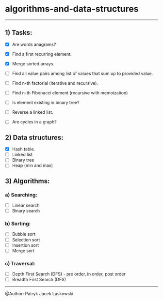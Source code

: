 # algorithms-and-data-structures

---

## 1) Tasks:
- [x] Are words anagrams? 
- [x] Find a first recurring element.
- [x] Merge sorted arrays.
- [ ] Find all value pairs among list of values that sum up to provided value. 
- [ ] Find n-th factorial (iterative and recursive).
- [ ] Find n-th Fibonacci element (recursive with memoization)
- [ ] Is element existing in binary tree?
- [ ] Reverse a linked list.
- [ ] Are cycles in a graph?


## 2) Data structures:
- [x] Hash table.
- [ ] Linked list
- [ ] Binary tree
- [ ] Heap (min and max)

## 3) Algorithms:

### a) Searching:
- [ ] Linear search
- [ ] Binary search

### b) Sorting:
- [ ] Bubble sort
- [ ] Selection sort
- [ ] Insertion sort
- [ ] Merge sort

### c) Traversal:
- [ ] Depth First Search (DFS) - pre order, in order, post order
- [ ] Breadth First Search (DFS)

---

@Author: Patryk Jacek Laskowski
